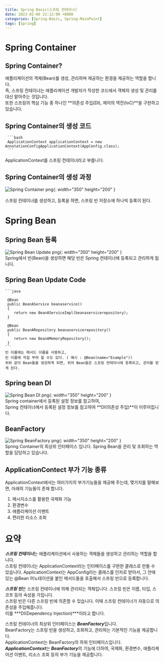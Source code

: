```yaml
---
title: Spring Basic[스프링 컨테이너]
date: 2023-02-06 22:12:00 +0800
categories: [Spring-Basic, Spring-MainPoint]
tags: [Spring]
---
```


# Spring Container
## Spring Container?
애플리케이션의 객체(Bean)를 생성, 관리하며 제공하는 환경을 제공하는 역할을 합니다.      
즉, 스프링 컨테이너는 애플리케이션 개발자가 작성한 코드에서 객체의 생성 및 관리를 대신 맡아주는 것입니다.        
또한 스프링의 핵심 기능 중 하나인 **의존성 주입(DI), 제어의 역전(IoC)**을 구현하고 있습니다.        

## Spring Container의 생성 코드
     ```bash
     ApplicationContext applicationContext = new AnnotationConfigApplicationContext(AppConfig.class);
     ```
 ApplicationContext를 스프링 컨테이너라고 부릅니다.<br/>

## Spring Container의 생성 과정
 ![Spring Container png](/assets/img/spring/springcontainer.png){: width="350" height="200" }<br/>      
 스프링 컨테이너를 생성하고, 등록을 하면, 스프링 빈 저장소에 하나씩 등록이 된다.      

# Spring Bean
## Spring Bean 등록
 ![Spring Bean Update png](/assets/img/spring/springbean.png){: width="350" height="200" }        
 Spring에서 빈(Bean)을 생성하면 해당 빈은 Spring 컨테이너에 등록되고 관리하게 됩니다.       

## Spring Bean Update Code
    ```java

     @Bean
     public BeanAService beanaservice() 
     {
        return new BeanAServiceImpl(beanaservicerepository);
     }

     @Bean
     public BeanARepository beanaservicerepository() 
     {
        return new BeanAMemoryRepository();
     }
    ```
    빈 이름에는 메서드 이름을 사용하고,      
    빈 이름에 직접 부여 할 수도 있다. ( 예시 : @Bean(name="Example"))       
    위와 같이 Bean들을 생성하게 되면, 위의 Bean들은 스프링 컨테이너에 등록되고, 관리를 받게 된다.       

## Spring bean DI
 ![Spring Bean DI png](/assets/img/spring/springbeanupdate.png){: width="350" height="200" }      
 Spring container에서 등록된 설정 정보를 참고하여,     
 Spring 컨테이너에서 등록된 설정 정보를 참고하여 **DI(의존성 주입)**이 이루어집니다.
 
## BeanFactory
 ![Spring BeanFactory png](/assets/img/spring/SpringBeanFactory.png){: width="350" height="200" }       
 Spring Container의 최상위 인터페이스 입니다.
 Spring Bean을 관리 및 조회하는 역할을 담당하고 있습니다.
 
## ApplicationContect 부가 기능 종류
 ApplicationContext에서는 여러가지의 부가기능들을 제공해 주는데, 몆가지를 말해보면, 아래의 기능들이 존재 합니다.     
 1. 메시지소스를 활용한 국제화 기능
 2. 환경변수
 3. 애플리케이션 이벤트
 4. 편리한 리소스 조회


# 요약
***스프링 컨테이너***는 애플리케이션에서 사용하는 객체들을 생성하고 관리하는 역할을 합니다.     
스프링 컨테이너는 ApplicationContext라는 인터페이스를 구현한 클래스로 만들 수 있습니다. ApplicationContext는 AppConfig라는 클래스를 인자로 받아서, 그 안에 있는 @Bean 어노테이션을 붙인 메서드들을 호출해서 스프링 빈으로 등록합니다.       

***스프링 빈***은 스프링 컨테이너에 의해 관리되는 객체입니다. 스프링 빈은 이름, 타입, 스코프 등의 속성을 가집니다.      
스프링 빈은 다른 스프링 빈에 의존할 수 있습니다. 이때 스프링 컨테이너가 자동으로 의존성을 주입해줍니다.     
이를 ***DI(Dependency Injection)***이라고 합니다.        

스프링 컨테이너의 최상위 인터페이스는 ***BeanFactory***입니다.        
BeanFactory는 스프링 빈을 생성하고, 조회하고, 관리하는 기본적인 기능을 제공합니다.      
ApplicationContext는 BeanFactory의 하위 인터페이스입니다. ***ApplicationContext***는 ***BeanFactory***의 기능에 더하여, 국제화, 환경변수, 애플리케이션 이벤트, 리소스 조회 등의 부가 기능을 제공합니다.     
